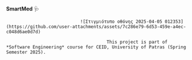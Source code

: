 **SmartMed** 🩺

                                ![Στιγμιότυπο οθόνης 2025-04-05 012353](https://github.com/user-attachments/assets/7c286e79-6d53-459e-a4ec-c048d6ae0d7d)

                                          This project is part of *Software Engineering* course for CEID, University of Patras (Spring Semester 2025). 
